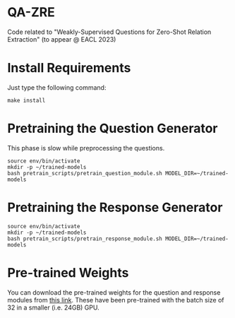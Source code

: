 # QA-ZRE
Code related to "Weakly-Supervised Questions for Zero-Shot Relation Extraction" (to appear @ EACL 2023)

# Install Requirements
Just type the following command:
```
make install
```

# Pretraining the Question Generator
This phase is slow while preprocessing the questions.
```
source env/bin/activate
mkdir -p ~/trained-models
bash pretrain_scripts/pretrain_question_module.sh MODEL_DIR=~/trained-models
```

# Pretraining the Response Generator
```
source env/bin/activate
mkdir -p ~/trained-models
bash pretrain_scripts/pretrain_response_module.sh MODEL_DIR=~/trained-models
```

# Pre-trained Weights
You can download the pre-trained weights for the question and response modules from [this link](https://drive.google.com/drive/folders/1aV03FcMrVhfwPUoc7AYY4Xg1HxKQOV8t?usp=sharing). These have been pre-trained with the batch size of 32 in a smaller (i.e. 24GB) GPU.
